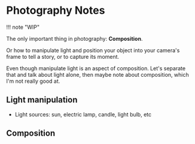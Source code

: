 # Photography Notes

!!! note "WIP"

The only important thing in photography: **Composition**.

Or how to manipulate light and position your object into your camera's frame to tell a story, or to capture its moment.

Even though manipulate light is an aspect of composition. Let's separate that and talk about light alone, then maybe note about composition, which I'm not really good at.

## Light manipulation
- Light sources: sun, electric lamp, candle, light bulb, etc

## Composition 
